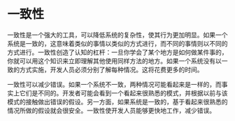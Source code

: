 # 一致性

一致性是一个强大的工具，可以降低系统的复杂性，使其行为更加明显。如果一个系统是一致的，这意味着类似的事情以类似的方式进行，而不同的事情则以不同的方式进行。一致性创造了认知的杠杆：一旦你学会了某个地方是如何做某件事的，你就可以用这个知识来立即理解其他使用同样方法的地方。如果一个系统没有以一致的方式实施，开发人员必须分别了解每种情况。这将花费更多的时间。

一致性可以减少错误。如果一个系统不一致，两种情况可能看起来是一样的，而事实上它们是不同的。开发者可能会看到一个看起来很熟悉的模式，并根据以前与该模式的接触做出错误的假设。另一方面，如果系统是一致的，基于看起来很熟悉的情况所做的假设就会很安全。一致性使开发人员能够更快地工作，减少错误。
